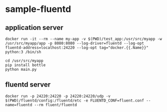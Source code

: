 # sample-fluentd

## application server

```
docker run -it --rm --name my-app -v $(PWD)/test_app:/usr/src/myapp -w /usr/src/myapp/app -p 8080:8080 --log-driver=fluentd --log-opt fluentd-address=localhost:24220 --log-opt tag="docker.{{.Name}}" python:3 /bin/sh
```

```
cd /usr/src/myapp
pip install bottle
python main.py
```

## fluentd server

```
docker run -p 24220:24220 -p 24220:24220/udp -v $(PWD)/fluentd/config:/fluentd/etc -e FLUENTD_CONF=fluent.conf --name=fluentd --rm fluent/fluentd
```
